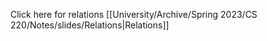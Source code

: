 Click here for relations 
[[University/Archive/Spring 2023/CS 220/Notes/slides/Relations|Relations]] 